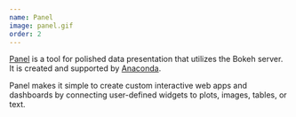 ```yaml
---
name: Panel
image: panel.gif
order: 2
---
```

[Panel](https://panel.pyviz.org/index.html) is a tool for polished data presentation that utilizes the Bokeh server.
It is created and supported by [Anaconda](//www.anaconda.com/).

Panel makes it simple to create custom interactive web apps and dashboards by connecting
user-defined widgets to plots, images, tables, or text.
